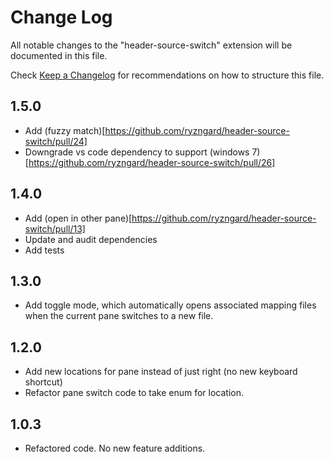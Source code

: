 # Change Log

All notable changes to the "header-source-switch" extension will be documented in this file.

Check [Keep a Changelog](http://keepachangelog.com/) for recommendations on how to structure this file.

## 1.5.0
- Add (fuzzy match)[https://github.com/ryzngard/header-source-switch/pull/24]
- Downgrade vs code dependency to support (windows 7)[https://github.com/ryzngard/header-source-switch/pull/26]

## 1.4.0

- Add (open in other pane)[https://github.com/ryzngard/header-source-switch/pull/13]
- Update and audit dependencies
- Add tests

## 1.3.0

- Add toggle mode, which automatically opens associated mapping files when the current pane switches to a new file.

## 1.2.0

- Add new locations for pane instead of just right (no new keyboard shortcut)
- Refactor pane switch code to take enum for location.

## 1.0.3

- Refactored code. No new feature additions.